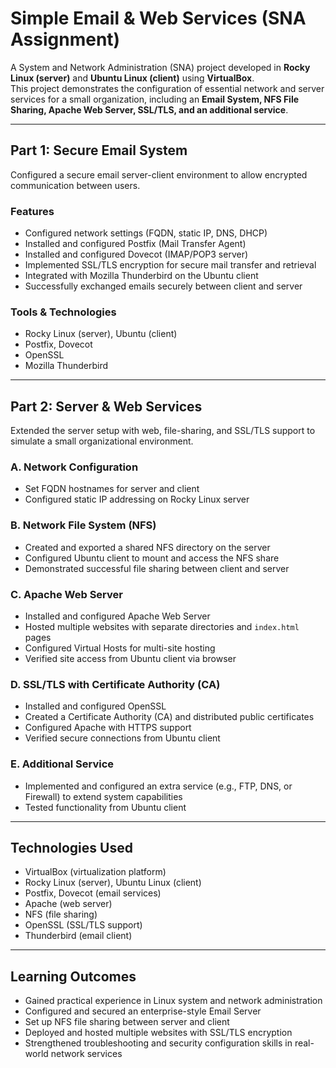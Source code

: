 # Simple Email & Web Services (SNA Assignment)

A System and Network Administration (SNA) project developed in **Rocky Linux (server)** and **Ubuntu Linux (client)** using **VirtualBox**.  
This project demonstrates the configuration of essential network and server services for a small organization, including an **Email System, NFS File Sharing, Apache Web Server, SSL/TLS, and an additional service**.  

---

## Part 1: Secure Email System
Configured a secure email server-client environment to allow encrypted communication between users.

### Features
- Configured network settings (FQDN, static IP, DNS, DHCP)  
- Installed and configured Postfix (Mail Transfer Agent)  
- Installed and configured Dovecot (IMAP/POP3 server)  
- Implemented SSL/TLS encryption for secure mail transfer and retrieval  
- Integrated with Mozilla Thunderbird on the Ubuntu client  
- Successfully exchanged emails securely between client and server  

### Tools & Technologies
- Rocky Linux (server), Ubuntu (client)  
- Postfix, Dovecot  
- OpenSSL  
- Mozilla Thunderbird  

---

## Part 2: Server & Web Services
Extended the server setup with web, file-sharing, and SSL/TLS support to simulate a small organizational environment.

### A. Network Configuration
- Set FQDN hostnames for server and client  
- Configured static IP addressing on Rocky Linux server  

### B. Network File System (NFS)
- Created and exported a shared NFS directory on the server  
- Configured Ubuntu client to mount and access the NFS share  
- Demonstrated successful file sharing between client and server  

### C. Apache Web Server
- Installed and configured Apache Web Server  
- Hosted multiple websites with separate directories and `index.html` pages  
- Configured Virtual Hosts for multi-site hosting  
- Verified site access from Ubuntu client via browser  

### D. SSL/TLS with Certificate Authority (CA)
- Installed and configured OpenSSL  
- Created a Certificate Authority (CA) and distributed public certificates  
- Configured Apache with HTTPS support  
- Verified secure connections from Ubuntu client  

### E. Additional Service
- Implemented and configured an extra service (e.g., FTP, DNS, or Firewall) to extend system capabilities  
- Tested functionality from Ubuntu client  

---

## Technologies Used
- VirtualBox (virtualization platform)  
- Rocky Linux (server), Ubuntu Linux (client)  
- Postfix, Dovecot (email services)  
- Apache (web server)  
- NFS (file sharing)  
- OpenSSL (SSL/TLS support)  
- Thunderbird (email client)  

---

## Learning Outcomes
- Gained practical experience in Linux system and network administration  
- Configured and secured an enterprise-style Email Server  
- Set up NFS file sharing between server and client  
- Deployed and hosted multiple websites with SSL/TLS encryption  
- Strengthened troubleshooting and security configuration skills in real-world network services  
